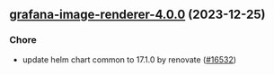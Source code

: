 

## [grafana-image-renderer-4.0.0](https://github.com/truecharts/charts/compare/grafana-image-renderer-3.0.18...grafana-image-renderer-4.0.0) (2023-12-25)

### Chore

- update helm chart common to 17.1.0 by renovate ([#16532](https://github.com/truecharts/charts/issues/16532))
  
  